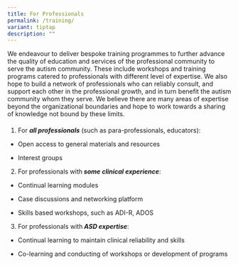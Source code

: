 ```yaml
---
title: For Professionals
permalink: /training/
variant: tiptap
description: ""
---
```

<p>We endeavour to deliver bespoke training programmes to further advance
the quality of education and services of the professional community to
serve the autism community. These include workshops and training programs
catered to professionals with different level of expertise. We also hope
to build a network of professionals who can reliably consult, and support
each other in the professional growth, and in turn benefit the autism community
whom they serve. We believe there are many areas of expertise beyond the
organizational boundaries and hope to work towards a sharing of knowledge
not bound by these limits.</p>
<h4></h4>
<ol data-tight="true" class="tight">
<li>
<p>For <strong><em>all professionals</em></strong> (such as para-professionals,
educators):</p>
</li>
</ol>
<ul data-tight="true" class="tight">
<li>
<p>Open access to general materials and resources</p>
</li>
<li>
<p>Interest groups</p>
</li>
</ul>
<ol start="2" data-tight="true" class="tight">
<li>
<p>For<strong><em> </em></strong>professionals with<strong><em> some clinical experience</em></strong>:</p>
</li>
</ol>
<ul data-tight="true" class="tight">
<li>
<p>Continual learning modules</p>
</li>
<li>
<p>Case discussions and networking platform</p>
</li>
<li>
<p>Skills based workshops, such as ADI-R, ADOS</p>
</li>
</ul>
<ol start="3" data-tight="true" class="tight">
<li>
<p>For professionals with<strong><em> ASD expertise</em></strong>:</p>
</li>
</ol>
<ul data-tight="true" class="tight">
<li>
<p>Continual learning to maintain clinical reliability and skills</p>
</li>
<li>
<p>Co-learning and conducting of workshops or development of programs</p>
</li>
</ul>
<p></p>
